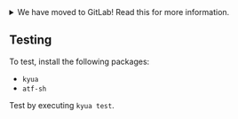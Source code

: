 <!--
SPDX-FileCopyrightText: 2023 KUNBUS GmbH

SPDX-License-Identifier: GPL-2.0-or-later
-->

<details>
<summary>We have moved to GitLab! Read this for more information.</summary>

We have recently moved our repositories to GitLab. You can find revpi-tools
here: https://gitlab.com/revolutionpi/revpi-tools  
All repositories on GitHub will stay up-to-date by being synchronised from
GitLab.

We still maintain a presence on GitHub but our work happens over at GitLab. If
you want to contribute to any of our projects we would prefer this contribution
to happen on GitLab, but we also still accept contributions on GitHub if you
prefer that.
</details>

## Testing

To test, install the following packages:

- `kyua`
- `atf-sh`

Test by executing `kyua test`.
